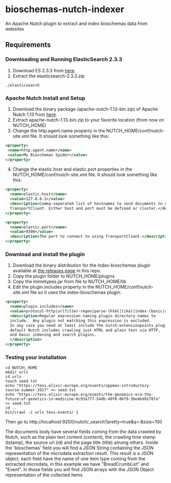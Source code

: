 # bioschemas-nutch-indexer
An Apache Nutch plugin to extract and index bioschemas data from websites

## Requirements
### Downloading and Running ElasticSearch 2.3.3
1. Download ES 2.3.3 from [here](https://www.elastic.co/downloads/past-releases/elasticsearch-2-3-3).
2. Extract the elasticsearch-2.3.3.zip
```shell
./elasticsearch
```

### Apache Nutch Install and Setup
1. Download the binary package (apache-nutch-1.13-bin.zip) of Apache Nutch 1.13 from [here](http://www.apache.org/dyn/closer.cgi/nutch/).
2. Extract apache-nutch-1.13-bin.zip to your favorite location (from now on NUTCH\_HOME)
3. Change the http.agent.name property in the NUTCH\_HOME/conf/nutch-site.xml file. It should look something like this:
```xml
<property>
 <name>http.agent.name</name>
 <value>My Bioschemas Spider</value>
</property>
```
4. Change the elastic.host and elastic.port properties in the NUTCH\_HOME/conf/nutch-site.xml file. It should look something like this:
```xml
<property>
  <name>elastic.host</name>
  <value>127.0.0.1</value>
  <description>Comma-separated list of hostnames to send documents to using
  TransportClient. Either host and port must be defined or cluster.</description>
</property>

<property> 
  <name>elastic.port</name>
  <value>9300</value>
  <description>The port to connect to using TransportClient.</description>
</property>
```

### Download and install the plugin
1. Download the binary distribution for the index-bioschemas plugin available at [the releases page](https://github.com/BioSchemas/bioschemas-nutch-indexer/releases) in this repo.
2. Copy the plugin folder to NUTCH\_HOME/plugins
3. Copy the mimetypes.jar from file to NUTCH\_HOME/lib
4. Edit the plugin.includes property in the NUTCH\_HOME/conf/nutch-site.xml file so it uses the index-bioschemas plugin:
```xml
<property>
  <name>plugin.includes</name>
  <value>protocol-http|urlfilter-regex|parse-(html|tika)|index-(basic|anchor|bioschemas)|scoring-opic|urlnormalizer-(pass|regex|basic)</value>
  <description>Regular expression naming plugin directory names to
  include.  Any plugin not matching this expression is excluded.
  In any case you need at least include the nutch-extensionpoints plugin. By
  default Nutch includes crawling just HTML and plain text via HTTP,
  and basic indexing and search plugins.
  </description>
</property>
```

### Testing your installation
```shell
cd NUTCH\_HOME
mkdir urls
cd urls
touch seed.txt
echo "https://tess.elixir-europe.org/events/uppmax-introductory-course-summer-2017" >> seed.txt
echo "https://tess.elixir-europe.org/events/the-genomics-era-the-future-of-genetics-in-medicine-6c93a777-54db-49f8-86f9-3be4bd91f87a" >> seed.txt
cd ..
bin/crawl -i urls tess-events/ 1
```
Then go to http://localhost:9200/nutch/_search?pretty=true&q=*:*&size=100

The documents body have several fields coming from the data crawled by Nutch, such as the plain text content (content), the crawling time stamp (tstamp), the source url (id) and the page title (title) among others. Inside the 'bioschemas' field you will find a JSON String containing the JSON representation of the microdata extraction result. This result is a JSON object, each field have the name of one item type coming from the extracted microdata, in this example we have "BreadCrumbList" and "Event". In those fields you will find JSON arrays with the JSON Object representation of the collected items.

